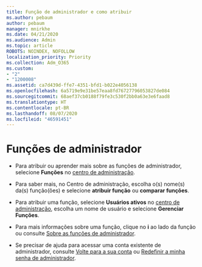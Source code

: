 ```yaml
---
title: Função de administrador e como atribuir
ms.author: pebaum
author: pebaum
manager: mnirkhe
ms.date: 04/21/2020
ms.audience: Admin
ms.topic: article
ROBOTS: NOINDEX, NOFOLLOW
localization_priority: Priority
ms.collection: Adm_O365
ms.custom:
- "2"
- "1200008"
ms.assetid: ca7d439d-ffe7-4351-bfd1-b022e4056138
ms.openlocfilehash: 6a5719e9e31be57eaa8fd76727796053827de084
ms.sourcegitcommit: 68aef37cb0188f79fe3c530f2bb0a63e3e6faad8
ms.translationtype: HT
ms.contentlocale: pt-BR
ms.lasthandoff: 08/07/2020
ms.locfileid: "46591451"
---
```

# <a name="admin-roles"></a>Funções de administrador

- Para atribuir ou aprender mais sobre as funções de administrador, selecione **Funções** no [centro de administração](https://admin.microsoft.com/Adminportal/Home#/roles).

- Para saber mais, no Centro de administração, escolha o(s) nome(s) da(s) função(ões) e selecione **atribuir função** ou **comparar funções**.

- Para atribuir uma função, selecione **Usuários ativos** no [centro de administração](https://admin.microsoft.com/Adminportal/Home#/users), escolha um nome de usuário e selecione  **Gerenciar Funções**.

- Para mais informações sobre uma função, clique no **i** ao lado da função ou consulte [Sobre as funções de administrador](https://docs.microsoft.com/microsoft-365/admin/add-users/about-admin-roles).

- Se precisar de ajuda para acessar uma conta existente de administrador, consulte [Volte para a sua conta](https://passwordreset.microsoftonline.com/) ou [Redefinir a minha senha de administrador](https://docs.microsoft.com/microsoft-365/admin/add-users/reset-passwords#reset-my-admin-password).
